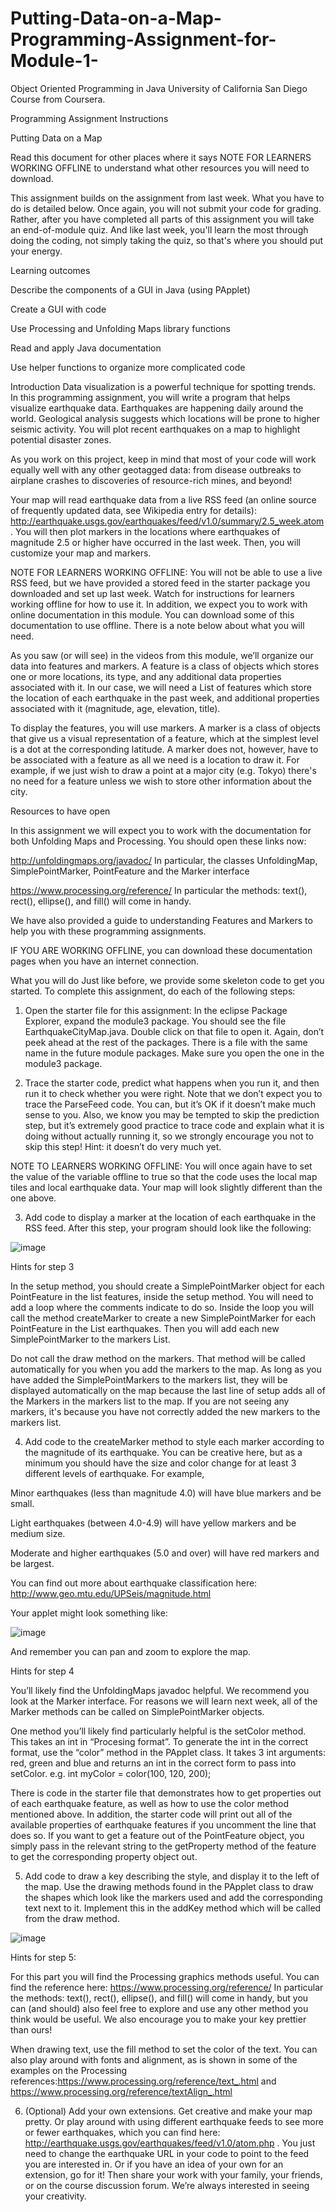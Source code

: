 # Putting-Data-on-a-Map-Programming-Assignment-for-Module-1-
Object Oriented Programming in Java University of California San Diego Course from Coursera.

Programming Assignment Instructions

Putting Data on a Map

Read this document for other places where it says NOTE FOR LEARNERS WORKING OFFLINE to understand what other resources you will need to download.

This assignment builds on the assignment from last week.  What you have to do is detailed below.  Once again, you will not submit your code for grading. Rather, after you have completed all parts of this assignment you will take an end-of-module quiz.  And like last week, you'll learn the most through doing the coding, not simply taking the quiz, so that's where you should put your energy.

Learning outcomes

Describe the components of a GUI in Java (using PApplet)

Create a GUI with code

Use Processing and Unfolding Maps library functions

Read and apply Java documentation

Use helper functions to organize more complicated code

Introduction
Data visualization is a powerful technique for spotting trends.  In this programming assignment, you will write a program that helps visualize earthquake data.  Earthquakes are happening daily around the world.  Geological analysis suggests which locations will be prone to higher seismic activity.  You will plot recent earthquakes on a map to highlight potential disaster zones.

As you work on this project, keep in mind that most of your code will work equally well with any other geotagged data: from disease outbreaks to airplane crashes to discoveries of resource-rich mines, and beyond!

Your map will read earthquake data from a live RSS feed (an online source of frequently updated data, see Wikipedia entry for details): http://earthquake.usgs.gov/earthquakes/feed/v1.0/summary/2.5_week.atom.  You will then plot markers in the locations where earthquakes of magnitude 2.5 or higher have occurred in the last week.  Then, you will customize your map and markers.

NOTE FOR LEARNERS WORKING OFFLINE: You will not be able to use a live RSS feed, but we have provided a stored feed in the starter package you downloaded and set up last week.  Watch for instructions for learners working offline for how to use it.  In addition, we expect you to work with online documentation in this module.  You can download some of this documentation to use offline.  There is a note below about what you will need.

As you saw (or will see) in the videos from this module, we’ll organize our data into features and markers.  A feature is a class of objects which stores one or more locations, its type, and any additional data properties associated with it. In our case, we will need a List of features which store the location of each earthquake in the past week, and additional properties associated with it (magnitude, age, elevation, title).

To display the features, you will use markers. A marker is a class of objects that give us a visual representation of a feature, which at the simplest level is a dot at the corresponding latitude. A marker does not, however, have to be associated with a feature as all we need is a location to draw it. For example, if we just wish to draw a point at a major city (e.g. Tokyo) there's no need for a feature unless we wish to store other information about the city.

Resources to have open

In this assignment we will expect you to work with the documentation for both Unfolding Maps and Processing.  You should open these links now:

http://unfoldingmaps.org/javadoc/  In particular, the classes UnfoldingMap, SimplePointMarker, PointFeature and the Marker interface

https://www.processing.org/reference/  In particular the methods: text(), rect(), ellipse(), and fill() will come in handy. 

We have also provided a guide to understanding Features and Markers to help you with these programming assignments.

IF YOU ARE WORKING OFFLINE, you can download these documentation pages when you have an internet connection.

What you will do
Just like before, we provide some skeleton code to get you started.   To complete this assignment, do each of the following steps:

1. Open the starter file for this assignment: In the eclipse Package Explorer, expand the module3 package.  You should see the file EarthquakeCityMap.java.  Double click on that file to open it.  Again, don’t peek ahead at the rest of the packages.  There is a file with the same name in the future module packages.  Make sure you open the one in the module3 package.

2. Trace the starter code, predict what happens when you run it, and then run it to check whether you were right.  Note that we don’t expect you to trace the ParseFeed code.  You can, but it’s OK if it doesn’t make much sense to you.  Also, we know you may be tempted to skip the prediction step, but it’s extremely good practice to trace code and explain what it is doing without actually running it, so we strongly encourage you not to skip this step!  Hint: it doesn’t do very much yet.

NOTE TO LEARNERS WORKING OFFLINE: You will once again have to set the value of the variable offline to true so that the code uses the local map tiles and local earthquake data.  Your map will look slightly different than the one above.

3. Add code to display a marker at the location of each earthquake in the RSS feed.   After this step, your program should look like the following:

![image](https://user-images.githubusercontent.com/66659379/195972329-d8a0b10e-2a22-4cfa-a08b-bfe79a05a510.png)

Hints for step 3

In the setup method, you should create a SimplePointMarker object for each PointFeature in the list features, inside the setup method. You will need to add a loop where the comments indicate to do so.  Inside the loop you will call the method createMarker to create a new SimplePointMarker for each PointFeature in the List earthquakes.  Then you will add each new SimplePointMarker to the markers List. 

Do not call the draw method on the markers.  That method will be called automatically for you when you add the markers to the map.  As long as you have added the SimplePointMarkers to the markers list, they will be displayed automatically on the map because the last line of setup adds all of the Markers in the markers list to the map.  If you are not seeing any markers, it's because you have not correctly added the new markers to the markers list.

4. Add code to the createMarker method to style each marker according to the magnitude of its earthquake.  You can be creative here, but as a minimum you should have the size and color change for at least 3 different levels of earthquake.  For example, 

Minor earthquakes (less than magnitude 4.0) will have blue markers and be small.

Light earthquakes (between 4.0-4.9) will have yellow markers and be medium size.

Moderate and higher earthquakes (5.0 and over) will have red markers and be largest.

You can find out more about earthquake classification here: http://www.geo.mtu.edu/UPSeis/magnitude.html

Your applet might look something like:

![image](https://user-images.githubusercontent.com/66659379/195972353-d02cade9-528c-4682-8cd9-9cfffaec776c.png)

And remember you can pan and zoom to explore the map.

Hints for step 4

You’ll likely find the UnfoldingMaps javadoc helpful. We recommend you look at the Marker interface.  For reasons we will learn next week, all of the Marker methods can be called on SimplePointMarker objects.  

One method you’ll likely find particularly helpful is the setColor method.  This takes an int in “Procesing format”.  To generate the int in the correct format, use the “color” method in the PApplet class.  It takes 3 int arguments: red, green and blue and returns an int in the correct form to pass into setColor.  e.g. int myColor = color(100, 120, 200);

There is code in the starter file that demonstrates how to get properties out of each earthquake feature, as well as how to use the color method mentioned above.  In addition, the starter code will print out all of the available properties of earthquake features if you uncomment the line that does so.  If you want to get a feature out of the PointFeature object, you simply pass in the relevant string to the getProperty method of the feature to get the corresponding property object out.

5. Add code to draw a key describing the style, and display it to the left of the map. Use the drawing methods found in the PApplet class to draw the shapes which look like the markers used and add the corresponding text next to it. Implement this in the addKey method which will be called from the draw method.

![image](https://user-images.githubusercontent.com/66659379/195972378-6f22ed50-8db7-41f1-9822-1b4d7ad7a7bc.png)

Hints for step 5:

For this part you will find the Processing graphics methods useful.  You can find the reference here: https://www.processing.org/reference/  In particular the methods: text(), rect(), ellipse(), and fill() will come in handy, but you can (and should) also feel free to explore and use any other method you think would be useful.  We also encourage you to make your key prettier than ours!

When drawing text, use the fill method to set the color of the text.  You can also play around with fonts and alignment, as is shown in some of the examples on the Processing references:https://www.processing.org/reference/text_.html and https://www.processing.org/reference/textAlign_.html

6. (Optional) Add your own extensions.  Get creative and make your map pretty.  Or play around with using different earthquake feeds to see more or fewer earthquakes, which you can find here: http://earthquake.usgs.gov/earthquakes/feed/v1.0/atom.php .  You just need to change the earthquake URL in your code to point to the feed you are interested in.  Or if you have an idea of your own for an extension, go for it!  Then share your work with your family, your friends, or on the course discussion forum.  We’re always interested in seeing your creativity.
